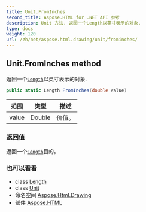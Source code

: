 ```yaml
---
title: Unit.FromInches
second_title: Aspose.HTML for .NET API 参考
description: Unit 方法. 返回一个Length以英寸表示的对象.
type: docs
weight: 120
url: /zh/net/aspose.html.drawing/unit/frominches/
---
```

## Unit.FromInches method

返回一个[`Length`](../../length/)以英寸表示的对象.

```csharp
public static Length FromInches(double value)
```

| 范围 | 类型 | 描述 |
| --- | --- | --- |
| value | Double | 价值。 |

### 返回值

返回一个[`Length`](../../length/)目的。

### 也可以看看

* class [Length](../../length/)
* class [Unit](../)
* 命名空间 [Aspose.Html.Drawing](../../unit/)
* 部件 [Aspose.HTML](../../../)


